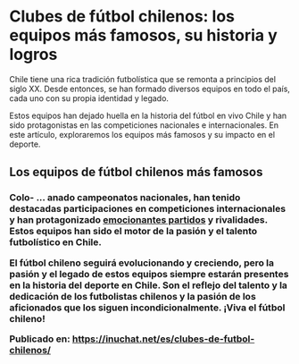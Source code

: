 # Clubes de fútbol chilenos: los equipos más famosos, su historia y logros

<!-- wp:paragraph -->
<p>Chile tiene una rica tradición futbolística que se remonta a principios del siglo XX. Desde entonces, se han formado diversos equipos en todo el país, cada uno con su propia identidad y legado. </p>
<!-- /wp:paragraph -->

<!-- wp:paragraph -->
<p>Estos equipos han dejado huella en la historia del fútbol en vivo Chile y han sido protagonistas en las competiciones nacionales e internacionales. En este artículo, exploraremos los equipos más famosos y su impacto en el deporte.</p>
<!-- /wp:paragraph -->

<!-- wp:heading -->
<h2><strong>Los equipos de fútbol chilenos más famosos</strong></h2>
<!-- /wp:heading -->

<!-- wp:heading {"level":3} -->
<h3><strong>Colo- ... anado campeonatos nacionales, han tenido destacadas participaciones en competiciones internacionales y han protagonizado <a href="https://inuchat.net/es/rojadirecta/">emocionantes partidos</a> y rivalidades. Estos equipos han sido el motor de la pasión y el talento futbolístico en Chile.</p>
<!-- /wp:paragraph -->

<!-- wp:paragraph -->
<p>El fútbol chileno seguirá evolucionando y creciendo, pero la pasión y el legado de estos equipos siempre estarán presentes en la historia del deporte en Chile. Son el reflejo del talento y la dedicación de los futbolistas chilenos y la pasión de los aficionados que los siguen incondicionalmente. ¡Viva el fútbol chileno!</p>
<!-- /wp:paragraph -->

Publicado en: https://inuchat.net/es/clubes-de-futbol-chilenos/
